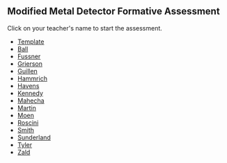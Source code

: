 ## Modified Metal Detector Formative Assessment

Click on your teacher's name to start the assessment.

* [Template](https://docs.google.com/forms/d/e/1FAIpQLSdElWNvWxgZ0mrRV1z6N5puABDSa37XYFym4n1MRswBYp2_nA/viewform)
* [Ball]()
* [Fussner]()
* [Grierson](https://docs.google.com/forms/d/e/1FAIpQLSd3SKX90SyzaHjjowyU3AE5bcqZczY7o2JHRPr-ab0rMtoEGQ/viewform?usp=sf_link)
* [Guillen]()
* [Hammrich]()
* [Havens]()
* [Kennedy]()
* [Mahecha]()
* [Martin]()
* [Moen]()
* [Roscini]()
* [Smith]()
* [Sunderland]()
* [Tyler]()
* [Zald]()

